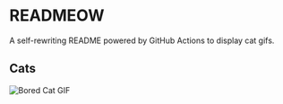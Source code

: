 # READMEOW

A self-rewriting README powered by GitHub Actions to display cat gifs.

## Cats

![Bored Cat GIF](https://media3.giphy.com/media/v1.Y2lkPTlhY2QwMmRhZTM5Ymx0dnNxaGtmOHVmZWtyZ245cnk2dTc2Ym5ra3g3bnkwcXkxNyZlcD12MV9naWZzX3NlYXJjaCZjdD1n/mlvseq9yvZhba/200.gif)
